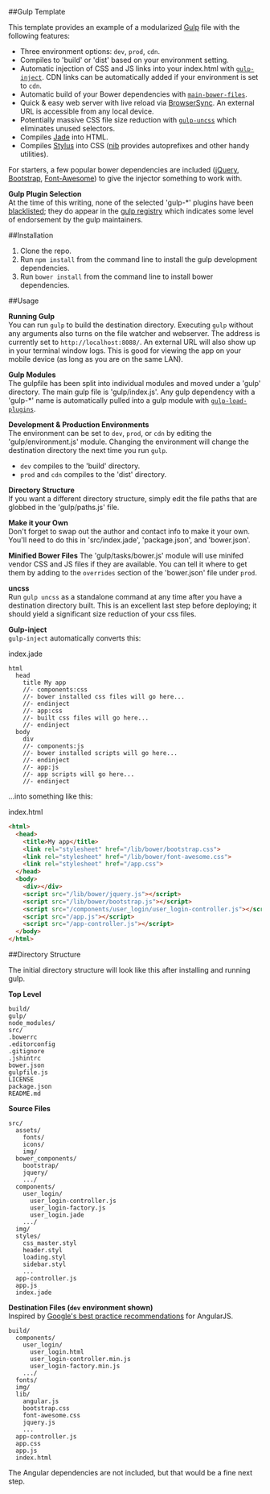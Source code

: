 ##Gulp Template

This template provides an example of a modularized [Gulp](http://gulpjs.com/) file with the following features:

* Three environment options: `dev`, `prod`, `cdn`.
* Compiles to 'build' or 'dist' based on your environment setting.
* Automatic injection of CSS and JS links into your index.html with [`gulp-inject`](https://www.npmjs.org/package/gulp-inject/).  CDN links can be automatically added if your environment is set to `cdn`.
* Automatic build of your Bower dependencies with [`main-bower-files`](https://www.npmjs.org/package/main-bower-files/).
* Quick & easy web server with live reload via [BrowserSync](http://www.browsersync.io/).  An external URL is accessible from any local device.
* Potentially massive CSS file size reduction with [`gulp-uncss`](https://www.npmjs.org/package/gulp-uncss/) which eliminates unused selectors.
* Compiles [Jade](http://jade-lang.com/) into HTML.
* Compiles [Stylus](http://learnboost.github.io/stylus/) into CSS ([nib](https://www.npmjs.org/package/nib) provides autoprefixes and other handy utilities).

For starters, a few popular bower dependencies are included ([jQuery](http://jquery.com/), [Bootstrap](http://getbootstrap.com/), [Font-Awesome](http://fontawesome.io/)) to give the injector something to work with.

**Gulp Plugin Selection**  
At the time of this writing, none of the selected 'gulp-*' plugins have been [blacklisted](https://github.com/gulpjs/plugins/blob/master/src/blackList.json); they do appear in the [gulp registry](http://gulpjs.com/plugins/) which indicates some level of endorsement by the gulp maintainers.

##Installation

1. Clone the repo.
2. Run `npm install` from the command line to install the gulp development dependencies.
3. Run `bower install` from the command line to install bower dependencies.

##Usage

**Running Gulp**  
You can run `gulp` to build the destination directory.  Executing `gulp` without any arguments also turns on the file watcher and webserver.  The address is currently set to `http://localhost:8088/`.  An external URL will also show up in your terminal window logs.  This is good for viewing the app on your mobile device (as long as you are on the same LAN).

**Gulp Modules**  
The gulpfile has been split into individual modules and moved under a 'gulp' directory.  The main gulp file is 'gulp/index.js'.  Any gulp dependency with a 'gulp-*' name is automatically pulled into a gulp module with [`gulp-load-plugins`](https://www.npmjs.org/package/gulp-load-plugins/).

**Development & Production Environments**  
The environment can be set to `dev`, `prod`, or `cdn` by editing the 'gulp/environment.js' module.  Changing the environment will change the destination directory the next time you run `gulp`.  

* `dev` compiles to the 'build' directory.
* `prod` and `cdn` compiles to the 'dist' directory.

**Directory Structure**  
If you want a different directory structure, simply edit the file paths that are globbed in the 'gulp/paths.js' file.

**Make it your Own**  
Don't forget to swap out the author and contact info to make it your own.  You'll need to do this in 'src/index.jade', 'package.json', and 'bower.json'.

**Minified Bower Files**
The 'gulp/tasks/bower.js' module will use minifed vendor CSS and JS files if they are available.  You can tell it where to get them by adding to the `overrides` section of the 'bower.json' file under `prod`.

**uncss**  
Run `gulp uncss` as a standalone command at any time after you have a destination directory built.  This is an excellent last step before deploying; it should yield a significant size reduction of your css files.

**Gulp-inject**  
`gulp-inject` automatically converts this:

index.jade
```jade
html
  head
    title My app
    //- components:css
    //- bower installed css files will go here...
    //- endinject
    //- app:css
    //- built css files will go here...
    //- endinject
  body
    div
    //- components:js
    //- bower installed scripts will go here...
    //- endinject
    //- app:js
    //- app scripts will go here...
    //- endinject
```

...into something like this:

index.html
```html
<html>
  <head>
    <title>My app</title>
    <link rel="stylesheet" href="/lib/bower/bootstrap.css">
    <link rel="stylesheet" href="/lib/bower/font-awesome.css">
    <link rel="stylesheet" href="/app.css">
  </head>
  <body>
    <div></div>
    <script src="/lib/bower/jquery.js"></script>
    <script src="/lib/bower/bootstrap.js"></script>
    <script src="/components/user_login/user_login-controller.js"></script>
    <script src="/app.js"></script>
    <script src="/app-controller.js"></script>
  </body>
</html>
```

##Directory Structure

The initial directory structure will look like this after installing and running gulp.

**Top Level**  
```
build/
gulp/
node_modules/
src/
.bowerrc
.editorconfig
.gitignore
.jshintrc
bower.json
gulpfile.js
LICENSE
package.json
README.md
```

**Source Files**  
```
src/
  assets/
    fonts/
    icons/
    img/
  bower_components/
    bootstrap/
    jquery/
    .../
  components/
    user_login/
      user_login-controller.js
      user_login-factory.js
      user_login.jade
    .../
  img/
  styles/
    css_master.styl
    header.styl
    loading.styl
    sidebar.styl
    ...
  app-controller.js
  app.js
  index.jade
```

**Destination Files (`dev` environment shown)**  
Inspired by [Google's best practice recommendations](https://docs.google.com/document/d/1XXMvReO8-Awi1EZXAXS4PzDzdNvV6pGcuaF4Q9821Es/pub) for AngularJS.
```
build/
  components/
    user_login/
      user_login.html
      user_login-controller.min.js
      user_login-factory.min.js
    .../
  fonts/
  img/
  lib/
    angular.js
    bootstrap.css
    font-awesome.css
    jquery.js
    ...
  app-controller.js
  app.css
  app.js
  index.html
```

The Angular dependencies are not included, but that would be a fine next step.

